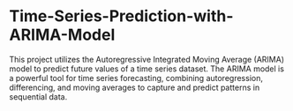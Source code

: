 # Time-Series-Prediction-with-ARIMA-Model
This project utilizes the Autoregressive Integrated Moving Average (ARIMA) model to predict future values of a time series dataset. The ARIMA model is a powerful tool for time series forecasting, combining autoregression, differencing, and moving averages to capture and predict patterns in sequential data.
